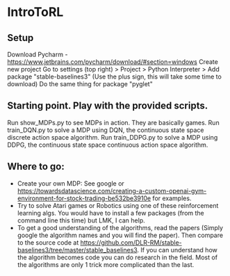 # IntroToRL

## Setup
Download Pycharm - https://www.jetbrains.com/pycharm/download/#section=windows
Create new project
Go to settings (top right) > Project > Python Interpreter > Add package "stable-baselines3" (Use the plus sign, this will take some time to download)
Do the same thing for package "pyglet"

## Starting point. Play with the provided scripts. 
Run show_MDPs.py to see MDPs in action. They are basically games.
Run train_DQN.py to solve a MDP using DQN, the continuous state space discrete action space algorithm.
Run train_DDPG.py to solve a MDP using DDPG, the continuous state space continuous action space algorithm.

## Where to go:
- Create your own MDP: See google or https://towardsdatascience.com/creating-a-custom-openai-gym-environment-for-stock-trading-be532be3910e for examples. 
- Try to solve Atari games or Robotics using one of these reinforcement learning algs. You would have to install a few packages (from the command line this time) but LMK, I can help. 
- To get a good understanding of the algorithms, read the papers (Simply google the algorithm names and you will find the paper). Then compare to the source code at https://github.com/DLR-RM/stable-baselines3/tree/master/stable_baselines3. If you can understand how the algorithm becomes code you can do research in the field. Most of the algorithms are only 1 trick more complicated than the last. 
